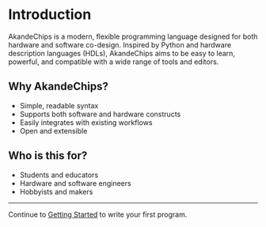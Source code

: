 # Introduction

AkandeChips is a modern, flexible programming language designed for both hardware and software co-design. Inspired by Python and hardware description languages (HDLs), AkandeChips aims to be easy to learn, powerful, and compatible with a wide range of tools and editors.

## Why AkandeChips?
- Simple, readable syntax
- Supports both software and hardware constructs
- Easily integrates with existing workflows
- Open and extensible

## Who is this for?
- Students and educators
- Hardware and software engineers
- Hobbyists and makers

---

Continue to [Getting Started](./getting_started.md) to write your first program.
